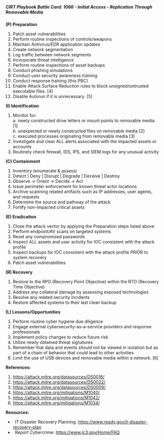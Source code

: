 ##### CIRT Playbook Battle Card: **1066 - Initial Access - Replication Through Removable Media**

**(P) Preparation**

1.  Patch asset vulnerabilities
2.  Perform routine inspections of controls/weapons
3.  Maintain Antivirus/EDR application updates
4.  Create network segmentation
5.  Log traffic between network segments
6.  Incorporate threat intelligence
7.  Perform routine inspections of asset backups
8.  Conduct phishing simulations
9.  Conduct user security awareness training
10.  Conduct response training (this PBC)
11.  Enable Attack Surface Reduction rules to block unsigned/untrusted executable files. \[4\]
12.  Disable Autorun if it is unnecessary. \[5\]

**(I) Identification**

1.  Monitor for:  
    a. newly constructed drive letters or mount points to removable media \[1\]  
    b. unexpected or newly constructed files on removable media \[2\]  
    c. executed processes originating from removable media \[3\]
2.  Investigate and clear ALL alerts associated with the impacted assets or accounts
3.  Routinely check firewall, IDS, IPS, and SIEM logs for any unusual activity

**(C) Containment**

1.  Inventory (enumerate & assess)
2.  Detect | Deny | Disrupt | Degrade | Deceive | Destroy
3.  Observe -> Orient -> Decide -> Act
4.  Issue perimeter enforcement for known threat actor locations
5.  Archive scanning related artifacts such as IP addresses, user agents, and requests
6.  Determine the source and pathway of the attack
7.  Fortify non-impacted critical assets

**(E) Eradication**

1.  Close the attack vector by applying the Preparation steps listed above
2.  Perform endpoint/AV scans on targeted systems
3.  Reset any compromised passwords
4.  Inspect ALL assets and user activity for IOC consistent with the attack profile
5.  Inspect backups for IOC consistent with the attack profile PRIOR to system recovery
6.  Patch asset vulnerabilities

**(R) Recovery**

1.  Restore to the RPO (Recovery Point Objective) within the RTO (Recovery Time Objective)
2.  Address any collateral damage by assessing exposed technologies
3.  Resolve any related security incidents
4.  Restore affected systems to their last clean backup

**(L) Lessons/Opportunities**

1.  Perform routine cyber hygiene due diligence
2.  Engage external cybersecurity-as-a-service providers and response professionals
3.  Implement policy changes to reduce future risk
4.  Utilize newly obtained threat signatures
5.  Remember that data and events should not be viewed in isolation but as part of a chain of behavior that could lead to other activities
6.  Limit the use of USB devices and removable media within a network. \[6\]

**References:**

1.  https://attack.mitre.org/datasources/DS0016/
2.  https://attack.mitre.org/datasources/DS0022/
3.  https://attack.mitre.org/datasources/DS0009/
4.  https://attack.mitre.org/mitigations/M1040/
5.  https://attack.mitre.org/mitigations/M1042/
6.  https://attack.mitre.org/mitigations/M1034/

**Resources:**


*    IT Disaster Recovery Planning: https://www.ready.gov/it-disaster-recovery-plan
*    Report Cybercrime: https://www.ic3.gov/Home/FAQ